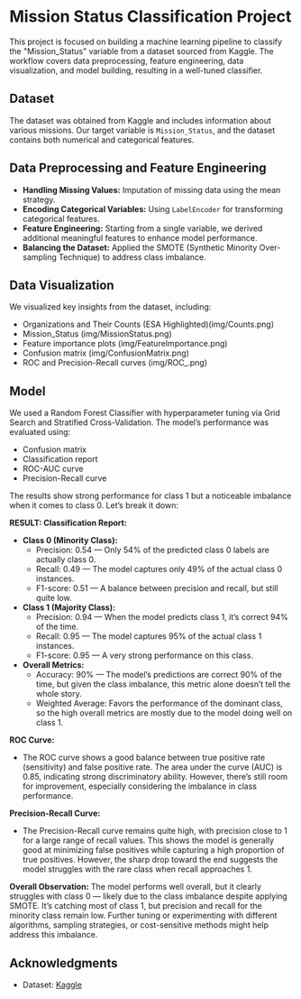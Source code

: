 # Mission Status Classification Project

This project is focused on building a machine learning pipeline to classify the "Mission_Status" variable from a dataset sourced from Kaggle. The workflow covers data preprocessing, feature engineering, data visualization, and model building, resulting in a well-tuned classifier.

## Dataset
The dataset was obtained from Kaggle and includes information about various missions. Our target variable is `Mission_Status`, and the dataset contains both numerical and categorical features.

## Data Preprocessing and Feature Engineering
- **Handling Missing Values:** Imputation of missing data using the mean strategy.
- **Encoding Categorical Variables:** Using `LabelEncoder` for transforming categorical features.
- **Feature Engineering:** Starting from a single variable, we derived additional meaningful features to enhance model performance.
- **Balancing the Dataset:** Applied the SMOTE (Synthetic Minority Over-sampling Technique) to address class imbalance.

## Data Visualization
We visualized key insights from the dataset, including:
- Organizations and Their Counts (ESA Highlighted)(img/Counts.png)
- Mission_Status (img/MissionStatus.png)
- Feature importance plots (img/FeatureImportance.png)
- Confusion matrix (img/ConfusionMatrix.png)
- ROC and Precision-Recall curves (img/ROC_.png)

## Model
We used a Random Forest Classifier with hyperparameter tuning via Grid Search and Stratified Cross-Validation. The model’s performance was evaluated using:
- Confusion matrix
- Classification report
- ROC-AUC curve
- Precision-Recall curve




The results show strong performance for class 1 but a noticeable imbalance when it comes to class 0. Let’s break it down:

**RESULT: Classification Report:**
- **Class 0 (Minority Class):**
  - Precision: 0.54 — Only 54% of the predicted class 0 labels are actually class 0.
  - Recall: 0.49 — The model captures only 49% of the actual class 0 instances.
  - F1-score: 0.51 — A balance between precision and recall, but still quite low.
- **Class 1 (Majority Class):**
  - Precision: 0.94 — When the model predicts class 1, it’s correct 94% of the time.
  - Recall: 0.95 — The model captures 95% of the actual class 1 instances.
  - F1-score: 0.95 — A very strong performance on this class.
- **Overall Metrics:**
  - Accuracy: 90% — The model’s predictions are correct 90% of the time, but given the class imbalance, this metric alone doesn’t tell the whole story.
  - Weighted Average: Favors the performance of the dominant class, so the high overall metrics are mostly due to the model doing well on class 1.

**ROC Curve:**
- The ROC curve shows a good balance between true positive rate (sensitivity) and false positive rate. The area under the curve (AUC) is 0.85, indicating strong discriminatory ability. However, there’s still room for improvement, especially considering the imbalance in class performance.

**Precision-Recall Curve:**
- The Precision-Recall curve remains quite high, with precision close to 1 for a large range of recall values. This shows the model is generally good at minimizing false positives while capturing a high proportion of true positives. However, the sharp drop toward the end suggests the model struggles with the rare class when recall approaches 1.

**Overall Observation:**
The model performs well overall, but it clearly struggles with class 0 — likely due to the class imbalance despite applying SMOTE. It’s catching most of class 1, but precision and recall for the minority class remain low. Further tuning or experimenting with different algorithms, sampling strategies, or cost-sensitive methods might help address this imbalance.

## Acknowledgments
- Dataset: [Kaggle](https://www.kaggle.com/)


